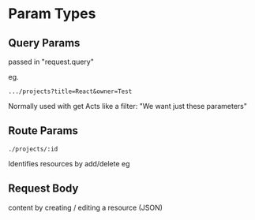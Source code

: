 # Param Types


## Query Params
passed in "request.query" 

eg. 
```
.../projects?title=React&owner=Test
```
Normally used with get
Acts like a filter: "We want just these parameters"




## Route Params

```
./projects/:id
```
Identifies resources by add/delete 
eg


## Request Body
content by creating / editing a resource (JSON)